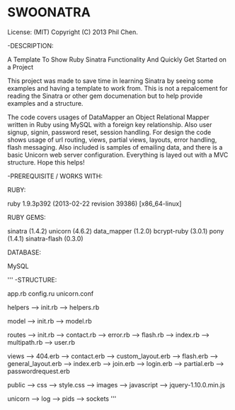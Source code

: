 SWOONATRA
=========
License: (MIT) Copyright (C) 2013 Phil Chen.

-DESCRIPTION:

A Template To Show Ruby Sinatra Functionality And Quickly Get Started on a Project

This project was made to save time in learning Sinatra by seeing some examples and having a template to work from.
This is not a repalcement for reading the Sinatra or other gem documenation but to help provide examples and
a structure.

The code covers usages of DataMapper an Object Relational Mapper written in Ruby using MySQL with a foreign key
relationship. Also user signup, signin, password reset, session handling. For design the code shows usage of
url routing, views, partial views, layouts, error handling, flash messaging. Also included is samples of emailing data,
and there is a basic Unicorn web server configuration. Everything is layed out with a MVC structure. Hope this helps!

-PREREQUISITE / WORKS WITH:

RUBY:

ruby 1.9.3p392 (2013-02-22 revision 39386) [x86_64-linux]

RUBY GEMS:

sinatra (1.4.2)
unicorn (4.6.2)
data_mapper (1.2.0)
bcrypt-ruby (3.0.1)
pony (1.4.1)
sinatra-flash (0.3.0)

DATABASE:

MySQL

'''
-STRUCTURE:

app.rb
config.ru
unicorn.conf

helpers --> init.rb
        --> helpers.rb

model   --> init.rb
        --> model.rb

routes --> init.rb
       --> contact.rb
       --> error.rb
       --> flash.rb
       --> index.rb
       --> multipath.rb
       --> user.rb

views  --> 404.erb
       --> contact.erb
       --> custom_layout.erb
       --> flash.erb
       --> general_layout.erb
       --> index.erb
       --> join.erb
       --> login.erb
       --> partial.erb
       --> passwordrequest.erb

public  --> css
            \--> style.css
        --> images
        --> javascript
            \--> jquery-1.10.0.min.js

unicorn --> log
        --> pids
        --> sockets
'''
